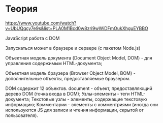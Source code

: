 # Теория #
https://www.youtube.com/watch?v=UbUQqcy7e9s&list=PLA0M1Bcd0w8zri9wWiDFmOukXhguEYBBO

JavaScript работа с DOM

Запускаться может в браузере и сервере (с пакетом Node.js)

Объектная модель документа (Document Object Model, DOM) - для управления содержимым HTML-документа;

Объектная модель браузера (Browser Object Model, BOM) - дополнительные объекты, предоставляемые браузером. 

DOM содержит 12 объектов.
document - объект, предоставляющий дерево DOM (точка входа в DOM);
Узлы-элементы - теги HTML-документа;
Текстовые узлы - элементы, содержащие текстовую информацию;
Комментарии - элементы с комментриями (иногда они используются JS для записи и чтения информации, скрытой от пользователя).


